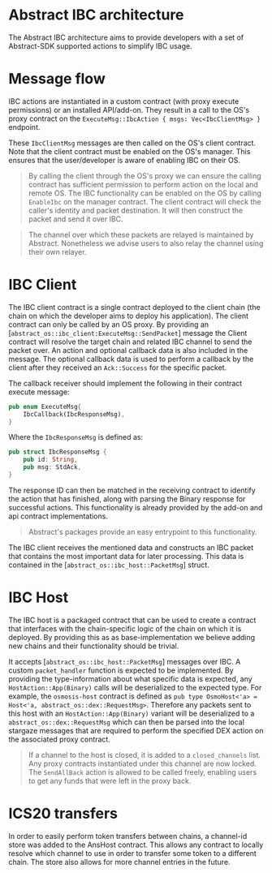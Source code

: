 # Abstract IBC architecture

The Abstract IBC architecture aims to provide developers with a set of Abstract-SDK supported actions to simplify IBC usage. 

# Message flow
IBC actions are instantiated in a custom contract (with proxy execute permissions) or an installed API/add-on. They result in a call to the OS's proxy contract on the `ExecuteMsg::IbcAction { msgs: Vec<IbcClientMsg> }` endpoint. 

These `IbcClientMsg` messages are then called on the OS's client contract. Note that the client contract must be enabled on the OS's manager. This ensures that the user/developer is aware of enabling IBC on their OS. 

> By calling the client through the OS's proxy we can ensure the calling contract has sufficient permission to perform action on the local and remote OS.
> The IBC functionality can be enabled on the OS by calling `EnableIbc` on the manager contract. 
The client contract will check the caller's identity and packet destination. It will then construct the packet and send it over IBC. 

> The channel over which these packets are relayed is maintained by Abstract. Nonetheless we advise users to also relay the channel using their own relayer.  

# IBC Client
The IBC client contract is a single contract deployed to the client chain (the chain on which the developer aims to deploy his application). The client contract can only be called by an OS proxy. By providing an [`abstract_os::ibc_client:ExecuteMsg::SendPacket`] message the Client contract will resolve the target chain and related IBC channel to send the packet over. An action and optional callback data is also included in the message. The optional callback data is used to perform a callback by the client after they received an `Ack::Success` for the specific packet. 

The callback receiver should implement the following in their contract execute message:  
```rust
pub enum ExecuteMsg{
    IbcCallback(IbcResponseMsg),
}
```
Where the `IbcResponseMsg` is defined as:  
```rust
pub struct IbcResponseMsg {
    pub id: String,
    pub msg: StdAck,
}
```
The response ID can then be matched in the receiving contract to identify the action that has finished, along with parsing the Binary response for successful actions.
This functionality is already provided by the add-on and api contract implementations. 

> Abstract's packages provide an easy entrypoint to this functionality. 

The IBC client receives the mentioned data and constructs an IBC packet that contains the most important data for later processing. This data is contained in the [`abstract_os::ibc_host::PacketMsg`] struct. 


# IBC Host
The IBC host is a packaged contract that can be used to create a contract that interfaces with the chain-specific logic of the chain on which it is deployed. By providing this as as base-implementation we believe adding new chains and their functionality should be trivial. 

It accepts [`abstract_os::ibc_host::PacketMsg`] messages over IBC. A custom `packet_handler` function is expected to be implemented. By providing the type-information about what specific data is expected, any `HostAction::App(Binary)` calls will be deserialized to the expected type. For example, the `osmosis-host` contract is defined as `pub type OsmoHost<'a> = Host<'a, abstract_os::dex::RequestMsg>`. Therefore any packets sent to this host with an `HostAction::App(Binary)` variant will be deserialized to a `abstract_os::dex::RequestMsg` which can then be parsed into the local stargaze messages that are required to perform the specified DEX action on the associated proxy contract. 

> If a channel to the host is closed, it is added to a `closed_channels` list. Any proxy contracts instantiated under this channel are now locked. The `SendAllBack` action is allowed to be called freely, enabling users to get any funds that were left in the proxy back. 

# ICS20 transfers 
In order to easily perform token transfers between chains, a channel-id store was added to the AnsHost contract. This allows any contract to locally resolve which channel to use in order to transfer some token to a different chain. The store also allows for more channel entries in the future. 
